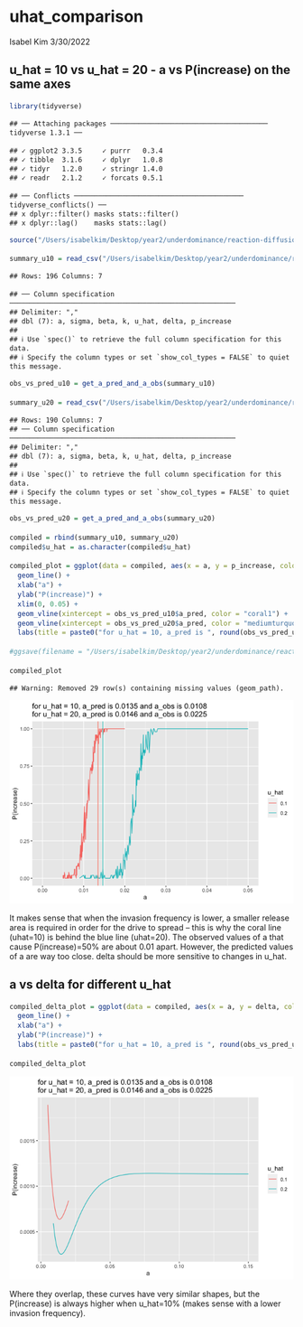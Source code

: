 uhat_comparison
================
Isabel Kim
3/30/2022

## u_hat = 10 vs u_hat = 20 - a vs P(increase) on the same axes

``` r
library(tidyverse)
```

    ## ── Attaching packages ─────────────────────────────────────── tidyverse 1.3.1 ──

    ## ✓ ggplot2 3.3.5     ✓ purrr   0.3.4
    ## ✓ tibble  3.1.6     ✓ dplyr   1.0.8
    ## ✓ tidyr   1.2.0     ✓ stringr 1.4.0
    ## ✓ readr   2.1.2     ✓ forcats 0.5.1

    ## ── Conflicts ────────────────────────────────────────── tidyverse_conflicts() ──
    ## x dplyr::filter() masks stats::filter()
    ## x dplyr::lag()    masks stats::lag()

``` r
source("/Users/isabelkim/Desktop/year2/underdominance/reaction-diffusion/cluster/plotting_functions.R")

summary_u10 = read_csv("/Users/isabelkim/Desktop/year2/underdominance/reaction-diffusion/cluster/u_hat=0.1_run/csvs/uhat_10_more_replicate_summary.csv")
```

    ## Rows: 196 Columns: 7

    ## ── Column specification ────────────────────────────────────────────────────────
    ## Delimiter: ","
    ## dbl (7): a, sigma, beta, k, u_hat, delta, p_increase
    ## 
    ## ℹ Use `spec()` to retrieve the full column specification for this data.
    ## ℹ Specify the column types or set `show_col_types = FALSE` to quiet this message.

``` r
obs_vs_pred_u10 = get_a_pred_and_a_obs(summary_u10)

summary_u20 = read_csv("/Users/isabelkim/Desktop/year2/underdominance/reaction-diffusion/cluster/u_hat=0.2_run/csvs/uhat_0.2_more_replicate_summary.csv")
```

    ## Rows: 190 Columns: 7
    ## ── Column specification ────────────────────────────────────────────────────────
    ## Delimiter: ","
    ## dbl (7): a, sigma, beta, k, u_hat, delta, p_increase
    ## 
    ## ℹ Use `spec()` to retrieve the full column specification for this data.
    ## ℹ Specify the column types or set `show_col_types = FALSE` to quiet this message.

``` r
obs_vs_pred_u20 = get_a_pred_and_a_obs(summary_u20)

compiled = rbind(summary_u10, summary_u20)
compiled$u_hat = as.character(compiled$u_hat)

compiled_plot = ggplot(data = compiled, aes(x = a, y = p_increase, color = u_hat)) +
  geom_line() +
  xlab("a") +
  ylab("P(increase)") +
  xlim(0, 0.05) +
  geom_vline(xintercept = obs_vs_pred_u10$a_pred, color = "coral1") +
  geom_vline(xintercept = obs_vs_pred_u20$a_pred, color = "mediumturquoise") +
  labs(title = paste0("for u_hat = 10, a_pred is ", round(obs_vs_pred_u10$a_pred,4), " and a_obs is ", round(obs_vs_pred_u10$a_obs, 4), "\nfor u_hat = 20, a_pred is ", round(obs_vs_pred_u20$a_pred,4), " and a_obs is ", round(obs_vs_pred_u20$a_obs,4)))

#ggsave(filename = "/Users/isabelkim/Desktop/year2/underdominance/reaction-diffusion/cluster/uhat20_vs_uhat10.png", plot = compiled_plot)

compiled_plot
```

    ## Warning: Removed 29 row(s) containing missing values (geom_path).

![](uhat_comparison_files/figure-gfm/unnamed-chunk-1-1.png)<!-- -->

It makes sense that when the invasion frequency is lower, a smaller
release area is required in order for the drive to spread – this is why
the coral line (uhat=10) is behind the blue line (uhat=20). The observed
values of a that cause P(increase)=50% are about 0.01 apart. However,
the predicted values of a are way too close. delta should be more
sensitive to changes in u_hat.

## a vs delta for different u_hat

``` r
compiled_delta_plot = ggplot(data = compiled, aes(x = a, y = delta, color = u_hat)) +
  geom_line() +
  xlab("a") +
  ylab("P(increase)") +
  labs(title = paste0("for u_hat = 10, a_pred is ", round(obs_vs_pred_u10$a_pred,4), " and a_obs is ", round(obs_vs_pred_u10$a_obs, 4), "\nfor u_hat = 20, a_pred is ", round(obs_vs_pred_u20$a_pred,4), " and a_obs is ", round(obs_vs_pred_u20$a_obs,4)))

compiled_delta_plot
```

![](uhat_comparison_files/figure-gfm/unnamed-chunk-2-1.png)<!-- -->

Where they overlap, these curves have very similar shapes, but the
P(increase) is always higher when u_hat=10% (makes sense with a lower
invasion frequency).
